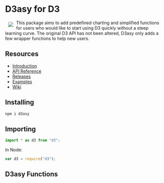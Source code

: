 
# D3asy for D3
<a href="https://d3js.org"><img src="https://d3js.org/logo.svg" align="left" hspace="10" vspace="6"></a>

This package aims to add predefined charting and simplified functions for users who would like to start using D3 quickly without a steep learning curve. The original D3 API has not been altered, D3asy only adds a few wrapper functions to help new users. 

## Resources

* [Introduction](https://observablehq.com/@d3/learn-d3)
* [API Reference](https://github.com/d3/d3/blob/master/API.md)
* [Releases](https://github.com/d3/d3/releases)
* [Examples](https://observablehq.com/@d3/gallery)
* [Wiki](https://github.com/d3/d3/wiki)

## Installing

```html
npm i d3asy
```
## Importing

```js
import * as d3 from "d3";
```

In Node:

```js
var d3 = require("d3");
```
## D3asy Functions